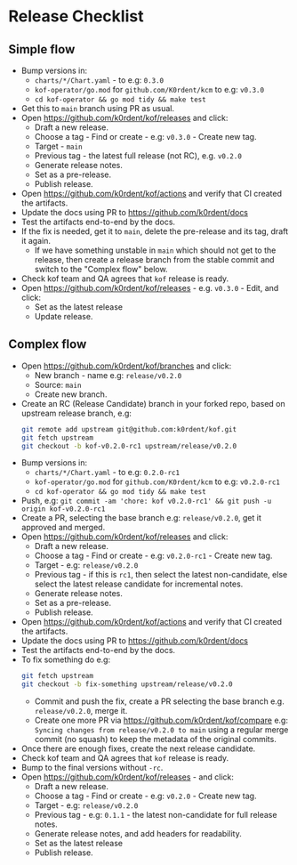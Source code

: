 # Release Checklist

## Simple flow

* Bump versions in:
  * `charts/*/Chart.yaml` - to e.g: `0.3.0`
  * `kof-operator/go.mod` for `github.com/K0rdent/kcm` to e.g: `v0.3.0`
  * `cd kof-operator && go mod tidy && make test`
* Get this to `main` branch using PR as usual.
* Open https://github.com/k0rdent/kof/releases and click:
  * Draft a new release.
  * Choose a tag - Find or create - e.g: `v0.3.0` - Create new tag.
  * Target - `main`
  * Previous tag - the latest full release (not RC), e.g. `v0.2.0`
  * Generate release notes.
  * Set as a pre-release.
  * Publish release.
* Open https://github.com/k0rdent/kof/actions and verify that CI created the artifacts.
* Update the docs using PR to https://github.com/k0rdent/docs
* Test the artifacts end-to-end by the docs.
* If the fix is needed, get it to `main`, delete the pre-release and its tag, draft it again.
  * If we have something unstable in `main` which should not get to the release,
    then create a release branch from the stable commit
    and switch to the "Complex flow" below.
* Check kof team and QA agrees that `kof` release is ready.
* Open https://github.com/k0rdent/kof/releases - e.g. `v0.3.0` - Edit, and click:
  * Set as the latest release
  * Update release.

## Complex flow

* Open https://github.com/k0rdent/kof/branches and click:
  * New branch - name e.g: `release/v0.2.0`
  * Source: `main`
  * Create new branch.
* Create an RC (Release Candidate) branch in your forked repo,
  based on upstream release branch, e.g:
  ```bash
  git remote add upstream git@github.com:k0rdent/kof.git
  git fetch upstream
  git checkout -b kof-v0.2.0-rc1 upstream/release/v0.2.0
  ```
* Bump versions in:
  * `charts/*/Chart.yaml` - to e.g: `0.2.0-rc1`
  * `kof-operator/go.mod` for `github.com/K0rdent/kcm` to e.g: `v0.2.0-rc1`
  * `cd kof-operator && go mod tidy && make test`
* Push, e.g: `git commit -am 'chore: kof v0.2.0-rc1' && git push -u origin kof-v0.2.0-rc1`
* Create a PR, selecting the base branch e.g: `release/v0.2.0`, get it approved and merged.
* Open https://github.com/k0rdent/kof/releases and click:
  * Draft a new release.
  * Choose a tag - Find or create - e.g: `v0.2.0-rc1` - Create new tag.
  * Target - e.g: `release/v0.2.0`
  * Previous tag - if this is `rc1`, then select the latest non-candidate,
    else select the latest release candidate for incremental notes.
  * Generate release notes.
  * Set as a pre-release.
  * Publish release.
* Open https://github.com/k0rdent/kof/actions and verify that CI created the artifacts.
* Update the docs using PR to https://github.com/k0rdent/docs
* Test the artifacts end-to-end by the docs.
* To fix something do e.g:
  ```bash
  git fetch upstream
  git checkout -b fix-something upstream/release/v0.2.0
  ```
  * Commit and push the fix, create a PR selecting the base branch e.g. `release/v0.2.0`, merge it.
  * Create one more PR via https://github.com/k0rdent/kof/compare
    e.g: `Syncing changes from release/v0.2.0 to main`
    using a regular merge commit (no squash) to keep the metadata of the original commits.
* Once there are enough fixes, create the next release candidate.
* Check kof team and QA agrees that `kof` release is ready.
* Bump to the final versions without `-rc`.
* Open https://github.com/k0rdent/kof/releases - and click:
  * Draft a new release.
  * Choose a tag - Find or create - e.g: `v0.2.0` - Create new tag.
  * Target - e.g: `release/v0.2.0`
  * Previous tag - e.g: `0.1.1` - the latest non-candidate for full release notes.
  * Generate release notes, and add headers for readability.
  * Set as the latest release
  * Publish release.
